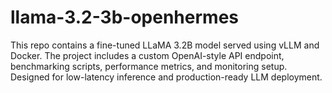 # llama-3.2-3b-openhermes
This repo contains a fine-tuned LLaMA 3.2B model served using vLLM and Docker. The project includes a custom OpenAI-style API endpoint, benchmarking scripts, performance metrics, and monitoring setup. Designed for low-latency inference and production-ready LLM deployment.
